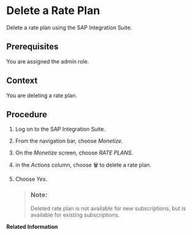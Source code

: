 <!-- copyaf1a2a66d89344b8b4a9d20f4c6cd838 -->

<link rel="stylesheet" type="text/css" href="../css/sap-icons.css"/>

# Delete a Rate Plan

Delete a rate plan using the SAP Integration Suite.



<a name="copyaf1a2a66d89344b8b4a9d20f4c6cd838__prereq_iqk_hsp_bz"/>

## Prerequisites

You are assigned the admin role.



<a name="copyaf1a2a66d89344b8b4a9d20f4c6cd838__context_vp5_331_d1b"/>

## Context

You are deleting a rate plan.



<a name="copyaf1a2a66d89344b8b4a9d20f4c6cd838__steps_wp5_331_d1b"/>

## Procedure

1.  Log on to the SAP Integration Suite.

2.  From the navigation bar, choose *Monetize*.

3.  On the *Monetize* screen, choose *RATE PLANS*.

4.  in the *Actions* column, choose :wastebasket: to delete a rate plan.

5.  Choose *Yes*.

    > ### Note:  
    > Deleted rate plan is not available for new subscriptions, but is available for existing subscriptions.


**Related Information**  


 <?sap-ot O2O class="- topic/link " href="cfe6a30600f148a39a7920dbc7fa1ab2.xml" text="" desc="" xtrc="link:1" xtrf="file:/home/builder/src/dita-all/lze1710737251935/loiocc0ab4c7365e43bbbee9eae27deb32da_en-US/src/content/localization/en-us/af1a2a66d89344b8b4a9d20f4c6cd838.xml" output-class="" outputTopicFile="file:/home/builder/tp.net.sf.dita-ot/2.3/plugins/com.elovirta.dita.markdown_1.3.0/xsl/dita2markdownImpl.xsl" ?> 

 <?sap-ot O2O class="- topic/link " href="b8c1e6b68be74ead8700f7f8be9baa8b.xml" text="" desc="" xtrc="link:2" xtrf="file:/home/builder/src/dita-all/lze1710737251935/loiocc0ab4c7365e43bbbee9eae27deb32da_en-US/src/content/localization/en-us/af1a2a66d89344b8b4a9d20f4c6cd838.xml" output-class="" outputTopicFile="file:/home/builder/tp.net.sf.dita-ot/2.3/plugins/com.elovirta.dita.markdown_1.3.0/xsl/dita2markdownImpl.xsl" ?> 

 <?sap-ot O2O class="- topic/link " href="cc5c942e32df494785c33ba0fc0346f4.xml" text="" desc="" xtrc="link:3" xtrf="file:/home/builder/src/dita-all/lze1710737251935/loiocc0ab4c7365e43bbbee9eae27deb32da_en-US/src/content/localization/en-us/af1a2a66d89344b8b4a9d20f4c6cd838.xml" output-class="" outputTopicFile="file:/home/builder/tp.net.sf.dita-ot/2.3/plugins/com.elovirta.dita.markdown_1.3.0/xsl/dita2markdownImpl.xsl" ?> 

